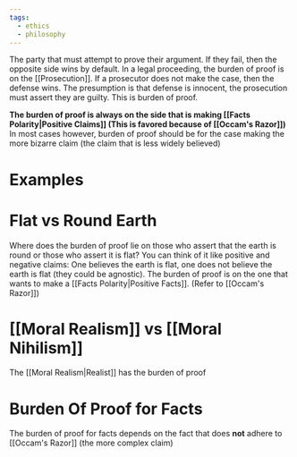 ```yaml
---
tags:
  - ethics
  - philosophy
---
```

The party that must attempt to prove their argument. If they fail, then the opposite side wins by default.
In a legal proceeding, the burden of proof is on the [[Prosecution]].
If a prosecutor does not make the case, then the defense wins.
The presumption is that defense is innocent, the prosecution must assert they are guilty. This is burden of proof.

**The burden of proof is always on the side that is making [[Facts Polarity|Positive Claims]] (This is favored because of [[Occam's Razor]])**
In most cases however, burden of proof should be for the case making the more bizarre claim (the claim that is less widely believed)
# Examples
# Flat vs Round Earth
Where does the burden of proof lie on those who assert that the earth is round or those who assert it is flat?
You can think of it like positive and negative claims: One believes the earth is flat, one does not believe the earth is flat (they could be agnostic). The burden of proof is on the one that wants to make a [[Facts Polarity|Positive Facts]]. (Refer to [[Occam's Razor]])
# [[Moral Realism]] vs [[Moral Nihilism]]
The [[Moral Realism|Realist]] has the burden of proof
# Burden Of Proof for Facts
The burden of proof for facts depends on the fact that does **not** adhere to [[Occam's Razor]] (the more complex claim)